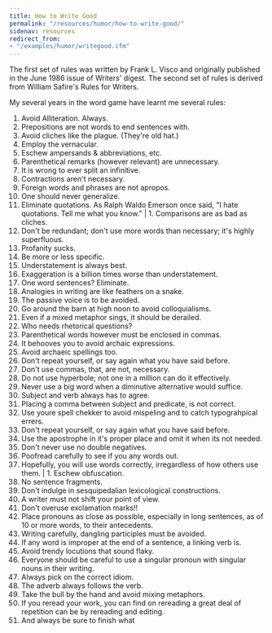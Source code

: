 ```yaml
---
title: How to Write Good
permalink: "/resources/humor/how-to-write-good/"
sidenav: resources
redirect_from:
- "/examples/humor/writegood.cfm"
---
```


The first set of rules was written by Frank L. Visco and originally published in the June 1986 issue of Writers' digest. The second set of rules is derived from William Safire's Rules for Writers.

My several years in the word game have learnt me several rules:

1. Avoid Alliteration. Always.
2. Prepositions are not words to end sentences with.
3. Avoid cliches like the plague. (They're old hat.)
4. Employ the vernacular.
5. Eschew ampersands & abbreviations, etc.
6. Parenthetical remarks (however relevant) are unnecessary.
7. It is wrong to ever split an infinitive.
8. Contractions aren't necessary.
9. Foreign words and phrases are not apropos.
10. One should never generalize.
11. Eliminate quotations. As Ralph Waldo Emerson once said, "I hate quotations. Tell me what you know." | 1\. Comparisons are as bad as cliches.
12. Don't be redundant; don't use more words than necessary; it's highly superfluous.
13. Profanity sucks.
14. Be more or less specific.
15. Understatement is always best.
16. Exaggeration is a billion times worse than understatement.
17. One word sentences? Eliminate.
18. Analogies in writing are like feathers on a snake.
19. The passive voice is to be avoided.
20. Go around the barn at high noon to avoid colloquialisms.
21. Even if a mixed metaphor sings, it should be derailed.
22. Who needs rhetorical questions?
23. Parenthetical words however must be enclosed in commas.
24. It behooves you to avoid archaic expressions.
25. Avoid archaeic spellings too.
26. Don't repeat yourself, or say again what you have said before.
27. Don't use commas, that, are not, necessary.
28. Do not use hyperbole; not one in a million can do it effectively.
29. Never use a big word when a diminutive alternative would suffice.
30. Subject and verb always has to agree.
31. Placing a comma between subject and predicate, is not correct.
32. Use youre spell chekker to avoid mispeling and to catch typograhpical errers.
33. Don't repeat yourself, or say again what you have said before.
34. Use the apostrophe in it's proper place and omit it when its not needed.
35. Don't never use no double negatives.
36. Poofread carefully to see if you any words out.
37. Hopefully, you will use words correctly, irregardless of how others use them. | 1\. Eschew obfuscation.
38. No sentence fragments.
39. Don't indulge in sesquipedalian lexicological constructions.
40. A writer must not shift your point of view.
41. Don't overuse exclamation marks!!
42. Place pronouns as close as possible, especially in long sentences, as of 10 or more words, to their antecedents.
43. Writing carefully, dangling participles must be avoided.
44. If any word is improper at the end of a sentence, a linking verb is.
45. Avoid trendy locutions that sound flaky.
46. Everyone should be careful to use a singular pronoun with singular nouns in their writing.
47. Always pick on the correct idiom.
48. The adverb always follows the verb.
49. Take the bull by the hand and avoid mixing metaphors.
50. If you reread your work, you can find on rereading a great deal of repetition can be by rereading and editing.
51. And always be sure to finish what
